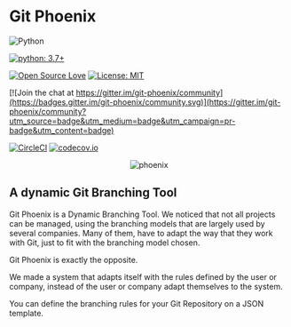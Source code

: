 # Git Phoenix

![Python](https://img.shields.io/badge/python-3670A0?style=for-the-badge&logo=python&logoColor=ffdd54)

[![python: 3.7+](https://img.shields.io/badge/python-3.6+-blue)](https://www.python.org/download/releases/3.7.0/) 

[![Open Source Love](https://badges.frapsoft.com/os/v2/open-source.svg?v=103)](https://github.com/ellerbrock/open-source-badges/)
[![License: MIT](https://img.shields.io/badge/License-MIT-yellow.svg)](https://github.com/victoraugustofd/git-phoenix/blob/master/LICENSE)

[![Join the chat at https://gitter.im/git-phoenix/community](https://badges.gitter.im/git-phoenix/community.svg)](https://gitter.im/git-phoenix/community?utm_source=badge&utm_medium=badge&utm_campaign=pr-badge&utm_content=badge)

[![CircleCI](https://circleci.com/gh/victoraugustofd/git-phoenix.svg?style=svg)](https://circleci.com/gh/victoraugustofd/git-phoenix) [![codecov.io](https://codecov.io/gh/victoraugustofd/git-phoenix/coverage.svg?branch=master)](https://codecov.io/gh/victoraugustofd/git-phoenix)


<p align="center">
  <img src="https://user-images.githubusercontent.com/21197980/46575862-31a46400-c994-11e8-9006-1ade4bc720cb.png" alt="phoenix">
</p>

## A dynamic Git Branching Tool

Git Phoenix is a Dynamic Branching Tool. We noticed that not all projects can be managed, using the branching models that are largely used by several companies. Many of them, have to adapt the way that they work with Git, just to fit with the branching model chosen.

Git Phoenix is exactly the opposite.

We made a system that adapts itself with the rules defined by the user or company, instead of the user or company adapt themselves to the system.

You can define the branching rules for your Git Repository on a JSON template.
